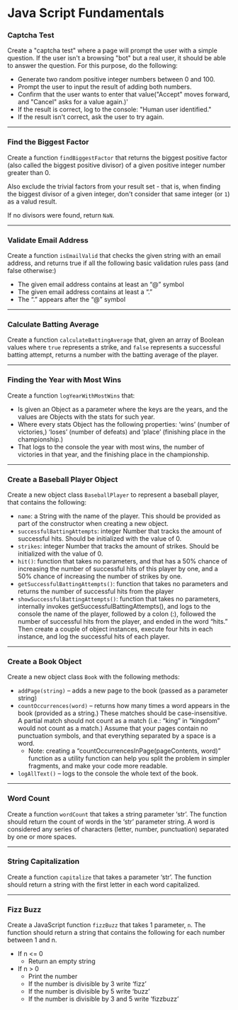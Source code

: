 # Java Script Fundamentals

### **Captcha Test**

Create a "captcha test" where a page will prompt the user with a simple question. If the user isn't a browsing "bot" but a real user, it should be able to answer the question. For this purpose, do the following:

* Generate two random positive integer numbers between 0 and 100.
* Prompt the user to input the result of adding both numbers. 
* Confirm that the user wants to enter that value("Accept" moves forward, and "Cancel" asks for a value again.)'
* If the result is correct, log to the console: "Human user identified."
* If the result isn't correct, ask the user to try again.

-------------------------------------------------------------------------------

### **Find the Biggest Factor**

Create a function `findBiggestFactor` that returns the biggest positive factor (also called the biggest positive divisor) of a given positive integer number greater than 0.

Also exclude the trivial factors from your result set - that is, when finding the biggest divisor of a given integer, don't consider that same integer (or `1`) as a valud result.

If no divisors were found, return `NaN`.

-------------------------------------------------------------------------------

### **Validate Email Address**

Create a function `isEmailValid` that checks the given string with an email address, and returns true if all the following basic validation rules pass (and false otherwise:)

* The given email address contains at least an “@” symbol
* The given email address contains at least a “.”
* The “.” appears after the “@” symbol

-------------------------------------------------------------------------------

### **Calculate Batting Average**

Create a function `calculateBattingAverage` that, given an array of Boolean values where `true` represents a strike, and `false` represents a successful batting attempt, returns a number with the batting average of the player.

-------------------------------------------------------------------------------

### **Finding the Year with Most Wins**

Create a function `logYearWithMostWins` that:

* Is given an Object as a parameter where the keys are the years, and the values are Objects with the stats for such year.
* Where every stats Object has the following properties: ‘wins’ (number of victories,) ‘loses’ (number of defeats) and ‘place’ (finishing place in the championship.)
* That logs to the console the year with most wins, the number of victories in that year, and the finishing place in the championship.

-------------------------------------------------------------------------------

### **Create a Baseball Player Object**

Create a new object class `BaseballPlayer` to represent a baseball player, that contains the following:

* `name`: a String with the name of the player. This should be provided as part of the constructor when creating a new object.
* `successfulBattingAttempts`: integer Number that tracks the amount of successful hits. Should be initialized with the value of 0.
* `strikes`: integer Number that tracks the amount of strikes. Should be initialized with the value of 0.
* `hit()`: function that takes no parameters, and that has a 50% chance of increasing the number of successful hits of this player by one, and a 50% chance of increasing the number of strikes by one.
* `getSuccessfulBattingAttempts()`: function that takes no parameters and returns the number of successful hits from the player
* `showSuccessfulBattingAttempts()`: function that takes no parameters, internally invokes getSuccessfulBattingAttempts(),  and logs to the console the name of the player, followed by a colon (:), followed the number of successful hits from the player, and ended in the word “hits.”
Then create a couple of object instances, execute four hits in each instance, and log the successful hits of each player.

-------------------------------------------------------------------------------

### **Create a Book Object**

Create a new object class `Book` with the following methods:

* `addPage(string)` – adds a new page to the book (passed as a parameter string)
* `countOccurrences(word)` – returns how many times a word appears in the book (provided as a string.) These matches should be case-insensitive. A partial match should not count as a match (i.e.: “king” in “kingdom” would not count as a match.) Assume that your pages contain no punctuation symbols, and that everything separated by a space is a word.
    * Note: creating a “countOccurrencesInPage(pageContents, word)” function as a utility function can help you split the problem in simpler fragments, and make your code more readable.
* `logAllText()` – logs to the console the whole text of the book.

-------------------------------------------------------------------------------

### **Word Count**

Create a function `wordCount` that takes a string parameter ‘str’.  The function should return the count of words in the ‘str’ parameter string. A word is considered any series of characters (letter, number, punctuation) separated by one or more spaces.

-------------------------------------------------------------------------------

### **String Capitalization**

Create a function `capitalize` that takes a parameter ‘str’.  The function should return a string with the first letter in each word capitalized.

-------------------------------------------------------------------------------

### **Fizz Buzz**

Create a JavaScript function `fizzBuzz` that takes 1 parameter, `n`.  The function should return a string that contains the following for each number between 1 and n.

* If n <= 0
    * Return an empty string
* If n > 0
    * Print the number
    * If the number is divisible by 3 write ‘fizz’
    * If the number is divisible by 5 write ‘buzz’
    * If the number is divisible by 3 and 5 write ‘fizzbuzz’
